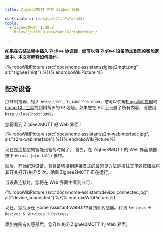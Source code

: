 ```yaml
---
title: Zigbee2MQTT 中的 Zigbee 设备

contributors: [nakata5321, PaTara43]
tools:
  - Zigbee2MQTT 1.38.0
    https://github.com/Koenkk/zigbee2mqtt/

---
```


**如果在安装过程中插入 ZigBee 协调器，您可以将 ZigBee 设备添加到您的智能家居中。本文将解释如何操作。**

{% roboWikiPicture {src:"docs/home-assistant/zigbee2mqtt.png", alt:"zigbee2mqt"} %}{% endroboWikiPicture %}

## 配对设备

打开浏览器，输入 `http://%PC_IP_ADDRESS%:8099`。您可以使用[Fing 移动应用](https://www.fing.com/products)或[nmap CLI 工具](https://vitux.com/find-devices-connected-to-your-network-with-nmap/)找到树莓派的 IP 地址。如果您在 PC 上设置了所有内容，请使用 `http://localhost:8099`。

您将看到 Zigbee2MQTT 的 Web 界面：


{% roboWikiPicture {src:"docs/home-assistant/z2m-webinterface.jpg", alt:"z2m-webinterface"} %}{% endroboWikiPicture %}


现在是连接您的智能设备的时候了。
首先，在 Zigbee2MQTT 的 Web 界面顶部按下 `Permit join (All)` 按钮。

然后，开始配对设备。将设备切换到连接模式的最常见方法是按住其电源按钮或将其开关打开/关闭 5 次。确保 Zigbee2MQTT 正在运行。

当设备连接时，您将在 Web 界面中看到它们：

{% roboWikiPicture {src:"docs/home-assistant/device_connected.jpg", alt:"device_connected"} %}{% endroboWikiPicture %}

现在，您应该在 Home Assistant WebUI 中看到此传感器。转到 `Settings` -> `Devices & Services` -> `Devices`。

添加完所有传感器后，您可以关闭 Zigbee2MQTT 的 Web 界面。